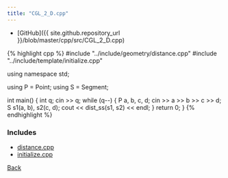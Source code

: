 ```yaml
---
title: "CGL_2_D.cpp"
---
```


- [GitHub]({{ site.github.repository_url }}/blob/master/cpp/src/CGL_2_D.cpp)

{% highlight cpp %}
#include "../include/geometry/distance.cpp"
#include "../include/template/initialize.cpp"

using namespace std;

using P = Point<float11>;
using S = Segment<float11>;

int main() {
  int q;
  cin >> q;
  while (q--) {
    P a, b, c, d;
    cin >> a >> b >> c >> d;
    S s1(a, b), s2(c, d);
    cout << dist_ss(s1, s2) << endl;
  }
  return 0;
}
{% endhighlight %}

### Includes

- [distance.cpp](../include/geometry/distance)
- [initialize.cpp](../include/template/initialize)

[Back](..)
